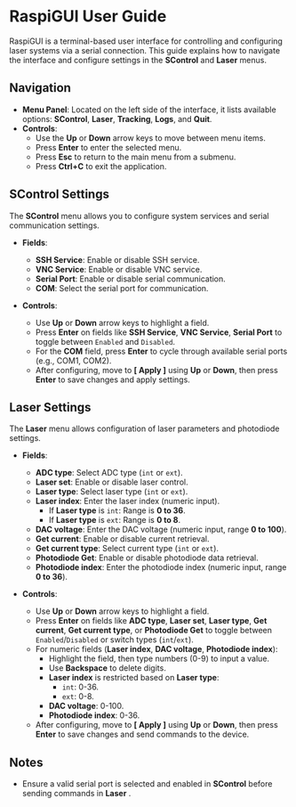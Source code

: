 # RaspiGUI User Guide

RaspiGUI is a terminal-based user interface for controlling and configuring laser systems via a serial connection. This guide explains how to navigate the interface and configure settings in the **SControl** and **Laser** menus.

## Navigation

- **Menu Panel**: Located on the left side of the interface, it lists available options: **SControl**, **Laser**, **Tracking**, **Logs**, and **Quit**.
- **Controls**:
  - Use the **Up** or **Down** arrow keys to move between menu items.
  - Press **Enter** to enter the selected menu.
  - Press **Esc** to return to the main menu from a submenu.
  - Press **Ctrl+C** to exit the application.

## SControl Settings

The **SControl** menu allows you to configure system services and serial communication settings.

- **Fields**:
  - **SSH Service**: Enable or disable SSH service.
  - **VNC Service**: Enable or disable VNC service.
  - **Serial Port**: Enable or disable serial communication.
  - **COM**: Select the serial port for communication.

- **Controls**:
  - Use **Up** or **Down** arrow keys to highlight a field.
  - Press **Enter** on fields like **SSH Service**, **VNC Service**, **Serial Port** to toggle between `Enabled` and `Disabled`.
  - For the **COM** field, press **Enter** to cycle through available serial ports (e.g., COM1, COM2).
  - After configuring, move to **[ Apply ]** using **Up** or **Down**, then press **Enter** to save changes and apply settings.

## Laser Settings

The **Laser** menu allows configuration of laser parameters and photodiode settings.

- **Fields**:
  - **ADC type**: Select ADC type (`int` or `ext`).
  - **Laser set**: Enable or disable laser control.
  - **Laser type**: Select laser type (`int` or `ext`).
  - **Laser index**: Enter the laser index (numeric input).
    - If **Laser type** is `int`: Range is **0 to 36**.
    - If **Laser type** is `ext`: Range is **0 to 8**.
  - **DAC voltage**: Enter the DAC voltage (numeric input, range **0 to 100**).
  - **Get current**: Enable or disable current retrieval.
  - **Get current type**: Select current type (`int` or `ext`).
  - **Photodiode Get**: Enable or disable photodiode data retrieval.
  - **Photodiode index**: Enter the photodiode index (numeric input, range **0 to 36**).

- **Controls**:
  - Use **Up** or **Down** arrow keys to highlight a field.
  - Press **Enter** on fields like **ADC type**, **Laser set**, **Laser type**, **Get current**, **Get current type**, or **Photodiode Get** to toggle between `Enabled`/`Disabled` or switch types (`int`/`ext`).
  - For numeric fields (**Laser index**, **DAC voltage**, **Photodiode index**):
    - Highlight the field, then type numbers (0-9) to input a value.
    - Use **Backspace** to delete digits.
    - **Laser index** is restricted based on **Laser type**:
      - `int`: 0-36.
      - `ext`: 0-8.
    - **DAC voltage**: 0-100.
    - **Photodiode index**: 0-36.
  - After configuring, move to **[ Apply ]** using **Up** or **Down**, then press **Enter** to save changes and send commands to the device.

## Notes

- Ensure a valid serial port is selected and enabled in **SControl** before sending commands in **Laser** .